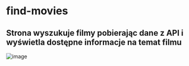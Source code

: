 ﻿# find-movies

## Strona wyszukuje filmy pobierając dane z API i wyświetla dostępne informacje na temat filmu



![image](https://user-images.githubusercontent.com/111123372/209002015-71829e40-48a3-45d5-b3ce-12da80c6a253.png)

